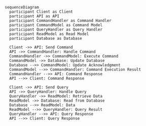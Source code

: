 ﻿```mermaid
sequenceDiagram
  participant Client as Client
  participant API as API
  participant CommandHandler as Command Handler
  participant CommandModel as Command Model
  participant QueryHandler as Query Handler
  participant ReadModel as Read Model
  participant Database as Database

  Client ->> API: Send Command
  API ->> CommandHandler: Handle Command
  CommandHandler ->> CommandModel: Execute Command
  CommandModel ->> Database: Update Database
  Database -->> CommandModel: Update Acknowledgment
  CommandModel -->> CommandHandler: Command Execution Result
  CommandHandler -->> API: Command Response
  API -->> Client: Command Response

  Client ->> API: Send Query
  API ->> QueryHandler: Handle Query
  QueryHandler ->> ReadModel: Retrieve Data
  ReadModel ->> Database: Read from Database
  Database -->> ReadModel: Data
  ReadModel -->> QueryHandler: Query Result
  QueryHandler -->> API: Query Response
  API -->> Client: Query Response

```
